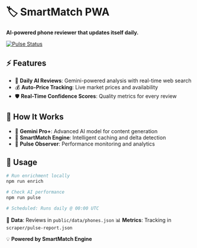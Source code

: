 # 🏷️ SmartMatch PWA
**AI-powered phone reviewer that updates itself daily.**

[![Pulse Status](https://img.shields.io/badge/Tokens-32K-blue?style=flat)](PULSE_STATUS.md)

## ⚡ Features
- 🎯 **Daily AI Reviews**: Gemini-powered analysis with real-time web search
- 💰 **Auto-Price Tracking**: Live market prices and availability
- 🛡️ **Real-Time Confidence Scores**: Quality metrics for every review

## 🧠 How It Works
- 🤖 **Gemini Pro+**: Advanced AI model for content generation
- 🧩 **SmartMatch Engine**: Intelligent caching and delta detection
- 🔄 **Pulse Observer**: Performance monitoring and analytics

## 🚀 Usage
```bash
# Run enrichment locally
npm run enrich

# Check AI performance
npm run pulse

# Scheduled: Runs daily @ 00:00 UTC
```

💾 **Data**: Reviews in `public/data/phones.json`
📊 **Metrics**: Tracking in `scraper/pulse-report.json`

<!-- Repo links and credits preserved below -->

💡 **Powered by SmartMatch Engine**
